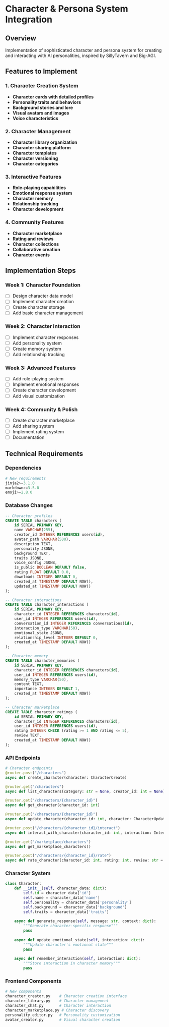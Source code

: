 # Character & Persona System Integration

## Overview
Implementation of sophisticated character and persona system for creating and interacting with AI personalities, inspired by SillyTavern and Big-AGI.

## Features to Implement

### 1. Character Creation System
- **Character cards with detailed profiles**
- **Personality traits and behaviors**
- **Background stories and lore**
- **Visual avatars and images**
- **Voice characteristics**

### 2. Character Management
- **Character library organization**
- **Character sharing platform**
- **Character templates**
- **Character versioning**
- **Character categories**

### 3. Interactive Features
- **Role-playing capabilities**
- **Emotional response system**
- **Character memory**
- **Relationship tracking**
- **Character development**

### 4. Community Features
- **Character marketplace**
- **Rating and reviews**
- **Character collections**
- **Collaborative creation**
- **Character events**

## Implementation Steps

### Week 1: Character Foundation
- [ ] Design character data model
- [ ] Implement character creation
- [ ] Create character storage
- [ ] Add basic character management

### Week 2: Character Interaction
- [ ] Implement character responses
- [ ] Add personality system
- [ ] Create memory system
- [ ] Add relationship tracking

### Week 3: Advanced Features
- [ ] Add role-playing system
- [ ] Implement emotional responses
- [ ] Create character development
- [ ] Add visual customization

### Week 4: Community & Polish
- [ ] Create character marketplace
- [ ] Add sharing system
- [ ] Implement rating system
- [ ] Documentation

## Technical Requirements

### Dependencies
```python
# New requirements
jinja2>=3.1.0
markdown>=3.5.0
emoji>=2.8.0
```

### Database Changes
```sql
-- Character profiles
CREATE TABLE characters (
    id SERIAL PRIMARY KEY,
    name VARCHAR(255),
    creator_id INTEGER REFERENCES users(id),
    avatar_path VARCHAR(500),
    description TEXT,
    personality JSONB,
    background TEXT,
    traits JSONB,
    voice_config JSONB,
    is_public BOOLEAN DEFAULT false,
    rating FLOAT DEFAULT 0.0,
    downloads INTEGER DEFAULT 0,
    created_at TIMESTAMP DEFAULT NOW(),
    updated_at TIMESTAMP DEFAULT NOW()
);

-- Character interactions
CREATE TABLE character_interactions (
    id SERIAL PRIMARY KEY,
    character_id INTEGER REFERENCES characters(id),
    user_id INTEGER REFERENCES users(id),
    conversation_id INTEGER REFERENCES conversations(id),
    interaction_type VARCHAR(50),
    emotional_state JSONB,
    relationship_level INTEGER DEFAULT 0,
    created_at TIMESTAMP DEFAULT NOW()
);

-- Character memory
CREATE TABLE character_memories (
    id SERIAL PRIMARY KEY,
    character_id INTEGER REFERENCES characters(id),
    user_id INTEGER REFERENCES users(id),
    memory_type VARCHAR(50),
    content TEXT,
    importance INTEGER DEFAULT 1,
    created_at TIMESTAMP DEFAULT NOW()
);

-- Character marketplace
CREATE TABLE character_ratings (
    id SERIAL PRIMARY KEY,
    character_id INTEGER REFERENCES characters(id),
    user_id INTEGER REFERENCES users(id),
    rating INTEGER CHECK (rating >= 1 AND rating <= 5),
    review TEXT,
    created_at TIMESTAMP DEFAULT NOW()
);
```

### API Endpoints
```python
# Character endpoints
@router.post("/characters")
async def create_character(character: CharacterCreate)

@router.get("/characters")
async def list_characters(category: str = None, creator_id: int = None)

@router.get("/characters/{character_id}")
async def get_character(character_id: int)

@router.put("/characters/{character_id}")
async def update_character(character_id: int, character: CharacterUpdate)

@router.post("/characters/{character_id}/interact")
async def interact_with_character(character_id: int, interaction: Interaction)

@router.get("/marketplace/characters")
async def get_marketplace_characters()

@router.post("/characters/{character_id}/rate")
async def rate_character(character_id: int, rating: int, review: str = None)
```

### Character System
```python
class Character:
    def __init__(self, character_data: dict):
        self.id = character_data['id']
        self.name = character_data['name']
        self.personality = character_data['personality']
        self.background = character_data['background']
        self.traits = character_data['traits']
    
    async def generate_response(self, message: str, context: dict):
        """Generate character-specific response"""
        pass
    
    async def update_emotional_state(self, interaction: dict):
        """Update character's emotional state"""
        pass
    
    async def remember_interaction(self, interaction: dict):
        """Store interaction in character memory"""
        pass
```

### Frontend Components
```python
# New components
character_creator.py    # Character creation interface
character_library.py    # Character management
character_chat.py       # Character interaction
character_marketplace.py # Character discovery
personality_editor.py   # Personality customization
avatar_creator.py       # Visual character creation
```